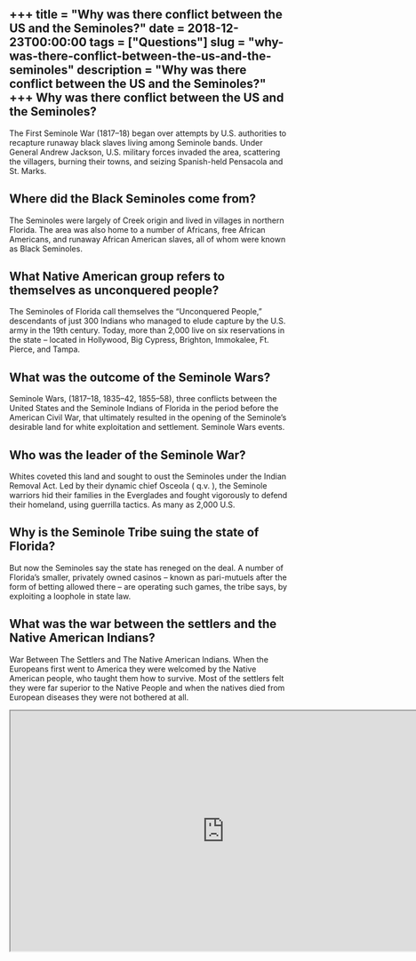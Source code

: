 +++
title = "Why was there conflict between the US and the Seminoles?"
date = 2018-12-23T00:00:00
tags = ["Questions"]
slug = "why-was-there-conflict-between-the-us-and-the-seminoles"
description = "Why was there conflict between the US and the Seminoles?"
+++
Why was there conflict between the US and the Seminoles?
--------------------------------------------------------

The First Seminole War (1817–18) began over attempts by U.S. authorities to recapture runaway black slaves living among Seminole bands. Under General Andrew Jackson, U.S. military forces invaded the area, scattering the villagers, burning their towns, and seizing Spanish-held Pensacola and St. Marks.

Where did the Black Seminoles come from?
----------------------------------------

The Seminoles were largely of Creek origin and lived in villages in northern Florida. The area was also home to a number of Africans, free African Americans, and runaway African American slaves, all of whom were known as Black Seminoles.

What Native American group refers to themselves as unconquered people?
----------------------------------------------------------------------

The Seminoles of Florida call themselves the “Unconquered People,” descendants of just 300 Indians who managed to elude capture by the U.S. army in the 19th century. Today, more than 2,000 live on six reservations in the state – located in Hollywood, Big Cypress, Brighton, Immokalee, Ft. Pierce, and Tampa.

What was the outcome of the Seminole Wars?
------------------------------------------

Seminole Wars, (1817–18, 1835–42, 1855–58), three conflicts between the United States and the Seminole Indians of Florida in the period before the American Civil War, that ultimately resulted in the opening of the Seminole’s desirable land for white exploitation and settlement. Seminole Wars events.

Who was the leader of the Seminole War?
---------------------------------------

Whites coveted this land and sought to oust the Seminoles under the Indian Removal Act. Led by their dynamic chief Osceola ( q.v. ), the Seminole warriors hid their families in the Everglades and fought vigorously to defend their homeland, using guerrilla tactics. As many as 2,000 U.S.

Why is the Seminole Tribe suing the state of Florida?
-----------------------------------------------------

But now the Seminoles say the state has reneged on the deal. A number of Florida’s smaller, privately owned casinos – known as pari-mutuels after the form of betting allowed there – are operating such games, the tribe says, by exploiting a loophole in state law.

What was the war between the settlers and the Native American Indians?
----------------------------------------------------------------------

War Between The Settlers and The Native American Indians. When the Europeans first went to America they were welcomed by the Native American people, who taught them how to survive. Most of the settlers felt they were far superior to the Native People and when the natives died from European diseases they were not bothered at all.

<iframe allow="accelerometer; autoplay; clipboard-write; encrypted-media; gyroscope; picture-in-picture" allowfullscreen="" class="__youtube_prefs__  epyt-is-override  no-lazyload" data-no-lazy="1" data-origheight="433" data-origwidth="770" data-skipgform_ajax_framebjll="" height="433" id="_ytid_48508" loading="lazy" src="https://www.youtube.com/embed/CbrcKDsNw-8?enablejsapi=1&autoplay=0&cc_load_policy=0&cc_lang_pref=&iv_load_policy=1&loop=0&modestbranding=0&rel=1&fs=1&playsinline=0&autohide=2&theme=dark&color=red&controls=1&" title="YouTube player" width="770"></iframe>